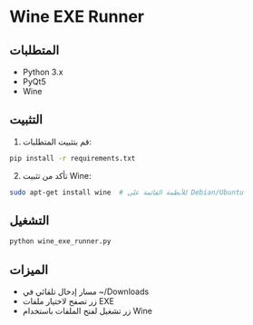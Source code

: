 # Wine EXE Runner

## المتطلبات
- Python 3.x
- PyQt5
- Wine

## التثبيت
1. قم بتثبيت المتطلبات:
```bash
pip install -r requirements.txt
```

2. تأكد من تثبيت Wine:
```bash
sudo apt-get install wine  # للأنظمة القائمة على Debian/Ubuntu
```

## التشغيل
```bash
python wine_exe_runner.py
```

## الميزات
- مسار إدخال تلقائي في ~/Downloads
- زر تصفح لاختيار ملفات EXE
- زر تشغيل لفتح الملفات باستخدام Wine
